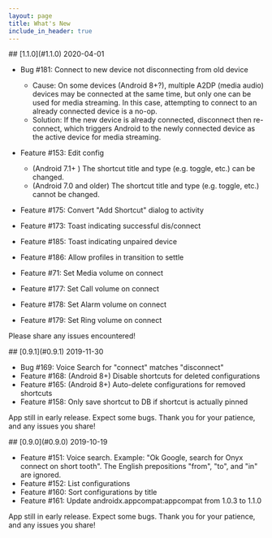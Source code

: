 ```yaml
---
layout: page
title: What's New
include_in_header: true
---
```


<a name="1.1.0" />
## [1.1.0](#1.1.0) 2020-04-01

* Bug #181: Connect to new device not disconnecting from old device
  * Cause: On some devices (Android 8+?), multiple A2DP (media audio) devices may be connected at the same time, but only one can be used for media streaming. In this case, attempting to connect to an already connected device is a no-op.
  * Solution: If the new device is already connected, disconnect then re-connect, which triggers Android to the newly connected device as the active device for media streaming.

* Feature #153: Edit config
  * (Android 7.1+ ) The shortcut title and type (e.g. toggle, etc.) can be changed.
  * (Android 7.0 and older) The shortcut title and type (e.g. toggle, etc.) cannot be changed.

* Feature #175: Convert "Add Shortcut" dialog to activity
* Feature #173: Toast indicating successful dis/connect
* Feature #185: Toast indicating unpaired device
* Feature #186: Allow profiles in transition to settle
* Feature #71: Set Media volume on connect
* Feature #177: Set Call volume on connect
* Feature #178: Set Alarm volume on connect
* Feature #179: Set Ring volume on connect

Please share any issues encountered!

<a name="0.9.1" />
## [0.9.1](#0.9.1) 2019-11-30

* Bug #169: Voice Search for "connect" matches "disconnect"
* Feature #168: (Android 8+) Disable shortcuts for deleted configurations
* Feature #165: (Android 8+) Auto-delete configurations for removed shortcuts
* Feature #158: Only save shortcut to DB if shortcut is actually pinned

App still in early release.  Expect some bugs.  Thank you for your patience, and any issues you share!

<a name="0.9.0" />
## [0.9.0](#0.9.0) 2019-10-19

* Feature #151: Voice search. Example: "Ok Google, search for Onyx connect on short tooth". The English prepositions "from", "to", and "in" are ignored.
* Feature #152: List configurations
* Feature #160: Sort configurations by title
* Feature #161: Update androidx.appcompat:appcompat from 1.0.3 to 1.1.0

App still in early release.  Expect some bugs.  Thank you for your patience, and any issues you share!

